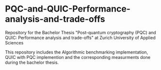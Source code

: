 # PQC-and-QUIC-Performance-analysis-and-trade-offs
Repository for the Bachelor Thesis "Post-quantum cryptography (PQC) and QUIC: Performance analysis and trade-offs" at Zurich University of Applied Sciences

This repository includes the Algorithmic benchmarking implementation, QUIC with PQC implemention and the corresponding measurments done during the bachelor thesis.
